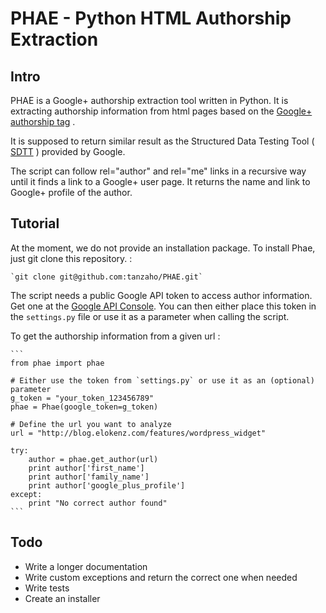PHAE - Python HTML Authorship Extraction
========================================

Intro
-----

PHAE is a Google+ authorship extraction tool written in Python. It is extracting authorship information
from html pages based on the [Google+ authorship tag](https://support.google.com/webmasters/answer/2539557?hl=en) .

It is supposed to return similar result as the Structured Data Testing Tool 
( [SDTT](http://www.google.com/webmasters/tools/richsnippets) ) provided by Google.

The script can follow rel="author" and rel="me" links in a recursive way until it finds a link to a Google+
user page. It returns the name and link to Google+ profile of the author.


Tutorial
--------

At the moment, we do not provide an installation package. To install Phae, just git clone this repository.
:

    `git clone git@github.com:tanzaho/PHAE.git`
    
The script needs a public Google API token to access author information. Get one at the [Google API Console](https://console.developers.google.com/). You can then either place this token in the `settings.py` file or 
use it as a parameter when calling the script.

To get the authorship information from a given url :
    
    ```
    from phae import phae
    
    # Either use the token from `settings.py` or use it as an (optional) parameter
    g_token = "your_token_123456789"
    phae = Phae(google_token=g_token)
    
    # Define the url you want to analyze
    url = "http://blog.elokenz.com/features/wordpress_widget"
    
    try:
        author = phae.get_author(url)
        print author['first_name']
        print author['family_name']
        print author['google_plus_profile']
    except:
        print "No correct author found"
    ```


Todo
----

* Write a longer documentation
* Write custom exceptions and return the correct one when needed
* Write tests
* Create an installer
